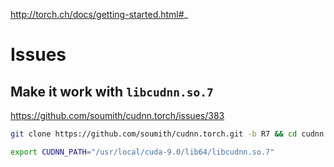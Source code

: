 http://torch.ch/docs/getting-started.html#_

# Issues

## Make it work with `libcudnn.so.7`

https://github.com/soumith/cudnn.torch/issues/383

```sh
git clone https://github.com/soumith/cudnn.torch.git -b R7 && cd cudnn.torch && luarocks make cudnn-scm-1.rockspec

export CUDNN_PATH="/usr/local/cuda-9.0/lib64/libcudnn.so.7"
```